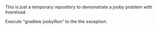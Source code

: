 This is just a temporary repository to demonstrate a jooby problem with livereload.

Execute "gradlew joobyRun" to the the exception.